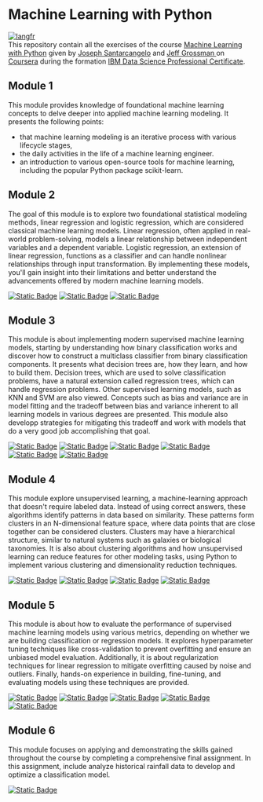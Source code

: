 # Machine Learning with Python
[![langfr](https://img.shields.io/badge/lang-fr-blue)]( <README.fr.md> )  
This repository contain all the exercises of the course [Machine Learning with Python]( https://www.coursera.org/learn/machine-learning-with-python/home/info ) given by [Joseph Santarcangelo]( https://www.coursera.org/instructor/~28511493 ) and [Jeff Grossman
]( https://www.coursera.org/instructor/jeffgrossman ) on [Coursera]( https://www.coursera.org/instructor/~28511493 ) during the formation [IBM Data Science Professional Certificate]( https://www.coursera.org/professional-certificates/ibm-data-science ).

## Module 1
This module provides knowledge of foundational machine learning concepts to delve deeper into applied machine learning modeling. It presents the following points:
- that machine learning modeling is an iterative process with various lifecycle stages,
- the daily activities in the life of a machine learning engineer.
- an introduction to various open-source tools for machine learning, including the popular Python package scikit-learn.

## Module 2
The goal of this module is to explore two foundational statistical modeling methods, linear regression and logistic regression, which are considered classical machine learning models. Linear regression, often applied in real-world problem-solving, models a linear relationship between independent variables and a dependent variable. Logistic regression, an extension of linear regression, functions as a classifier and can handle nonlinear relationships through input transformation. By implementing these models, you'll gain insight into their limitations and better understand the advancements offered by modern machine learning models.

[![Static Badge](https://img.shields.io/badge/1-Simple%20Linear%20Regression-yellow)](1Simple-Linear-Regression.ipynb)
[![Static Badge](https://img.shields.io/badge/2-Mulitple%20Linear%20Regression-yellow)](2Mulitple-Linear-Regression.ipynb)
[![Static Badge](https://img.shields.io/badge/3-Logistic%20Regression-yellow)](3Logistic-Regression.ipynb)


## Module 3
This module is about implementing modern supervised machine learning models, starting by understanding how binary classification works and discover how to construct a multiclass classifier from binary classification components. It presents what decision trees are, how they learn, and how to build them. Decision trees, which are used to solve classification problems, have a natural extension called regression trees, which can handle regression problems. Other supervised learning models, such as KNN and SVM are also viewed. Concepts such as bias and variance are in model fitting and the tradeoff between bias and variance inherent to all learning models in various degrees are presented. This module also developp strategies for mitigating this tradeoff and work with models that do a very good job accomplishing that goal.

[![Static Badge](https://img.shields.io/badge/4-Multi%20class%20Classification-yellow)](4Multi-class-Classification.ipynb)
[![Static Badge](https://img.shields.io/badge/5-Decision%20tree%20classifier%20drug%20pred-yellow)](5Decision-tree-classifier-drug-pred.ipynb)
[![Static Badge](https://img.shields.io/badge/6-Regression%20Trees%20Taxi%20Tip-yellow)](6Regression-Trees-Taxi-Tip.ipynb)
[![Static Badge](https://img.shields.io/badge/7-decision%20tree%20svm%20ccFraud-yellow)](7decision-tree-svm-ccFraud.ipynb)
[![Static Badge](https://img.shields.io/badge/8-KNN-yellow)](8KNN.ipynb)
[![Static Badge](https://img.shields.io/badge/9-Random%20Forests%20XGBoost-yellow)](9Random-Forests-XGBoost.ipynb)


## Module 4
This module explore unsupervised learning, a machine-learning approach that doesn't require labeled data. Instead of using correct answers, these algorithms identify patterns in data based on similarity. These patterns form clusters in an N-dimensional feature space, where data points that are close together can be considered clusters. Clusters may have a hierarchical structure, similar to natural systems such as galaxies or biological taxonomies. It is also about clustering algorithms and how unsupervised learning can reduce features for other modeling tasks, using Python to implement various clustering and dimensionality reduction techniques.

[![Static Badge](https://img.shields.io/badge/10-K%20Means%20Customer%20Seg-yellow)](10K-Means-Customer-Seg.ipynb)
[![Static Badge](https://img.shields.io/badge/11-Comparing%20DBScan%20HDBScan-yellow)](11Comparing-DBScan-HDBScan.ipynb)
[![Static Badge](https://img.shields.io/badge/12-PCA-yellow)](12PCA.ipynb)
[![Static Badge](https://img.shields.io/badge/13-tSNE%20UMAP-yellow)](13tSNE-UMAP.ipynb)


## Module 5
This module is about how to evaluate the performance of supervised machine learning models using various metrics, depending on whether we are building classification or regression models. It explores hyperparameter tuning techniques like cross-validation to prevent overfitting and ensure an unbiased model evaluation. Additionally, it is about regularization techniques for linear regression to mitigate overfitting caused by noise and outliers. Finally, hands-on experience in building, fine-tuning, and evaluating models using these techniques are provided.

[![Static Badge](https://img.shields.io/badge/14-Evaluating%20Classification%20Models-yellow)](14Evaluating-Classification-Models.ipynb)
[![Static Badge](https://img.shields.io/badge/15-Evaluating%20random%20forest-yellow)](15Evaluating-random-forest.ipynb)
[![Static Badge](https://img.shields.io/badge/16-Evaluating%20k%20means%20clustering-yellow)](16Evaluating-k-means-clustering.ipynb)
[![Static Badge](https://img.shields.io/badge/17-Regularization%20in%20LinearRegression-yellow)](17Regularization-in-LinearRegression.ipynb)
[![Static Badge](https://img.shields.io/badge/18-ML%20Pipelines%20and%20GridSearchCV-yellow)](18ML-Pipelines-and-GridSearchCV.ipynb)


## Module 6
This module focuses on applying and demonstrating the skills gained throughout the course by completing a comprehensive final assignment. In this assignment, include analyze historical rainfall data to develop and optimize a classification model.

[![Static Badge](https://img.shields.io/badge/19-Practic%20Project-yellow)](19Practic-Project.ipynb)
